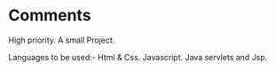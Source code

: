 # Comments
High priority.
A small Project.

Languages to be used:-
Html & Css.
Javascript.
Java servlets and Jsp.
  
